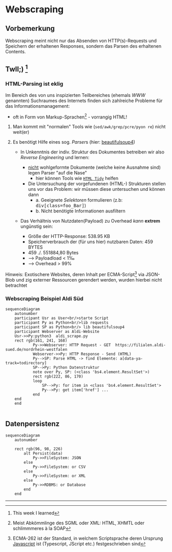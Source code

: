 # Webscraping

## Vorbemerkung 

Webscraping meint nicht nur das Absenden von HTTP(s)-Requests und Speichern der erhaltenen Responses, sondern das Parsen des erhaltenen Contents.

## TwIl;) [^3]
### HTML-Parsing ist eklig

Im Bereich des von uns inspizierten Teilbereiches (ehemals <var> WWW </var> genannten) Suchraumes des Internets finden sich zahlreiche Probleme für das Informationsmanagement:
- oft in Form von Markup-Sprachen[^1] - vorrangig HTML!

1. Man kommt mit "normalen" Tools wie (```sed/awk/grep/pcre/pyon re```) nicht weit(er)

2. Es benötigt Hilfe eines sog. <var>Parser</var>s (hier: [beautifulsoup4](https://pypi.org/project/beautifulsoup4/))
    -  In Unkenntnis der indiv. Struktur des Dokumentes betreiben wir also <var>Reverse Engineering</var> und lernen:
        - <u>nicht</u> wohlgeformte Dokumente (welche keine Ausnahme sind) legen Parser "auf die Nase"
            - hier können Tools wie [```HTML Tidy```](https://htmltidy.net/) helfen
        - Die Untersuchung der vorgefundenen (HTML-) Strukturen stellen uns vor das Problem: wir müssen diese untersuchen und können dann
            - a. Geeignete <var>Selektoren</var> formulieren (z.b: <kbd>div[class=foo_Bar]</kbd>)
            - b. Nicht benötigte Informationen ausfiltern


    - Das Verhältnis von Nutzdaten(Payload) zu Overhead <i>kann</I> __extrem__ ungünstig sein:
        - Größe der HTTP-Response: 538.95 KB
        - Speicherverbrauch der (für uns hier) nutzbaren Daten:  459 BYTES 
        - 459 ./. 551884,80 Bytes
        - --> Payloadload < 1‰
        - --> Overhead > 99%

Hinweis:  Exotischere Websites, deren Inhalt per ECMA-Script[^2] via JSON-Blob und zig externer Ressourcen gerendert werden, wurden hierbei nicht betrachtet


### Webscraping Beispiel Aldi Süd




```mermaid
sequenceDiagram
    autonumber
    participant Usr as User<br/>starte Script
    participant Py as Python<br/>lib requests
    participant SP as Python<br/> lib beautifulsoup4 
    participant Webserver as Aldi-Website
    Usr->>Py:python3  aldi_scrape.py  
    rect rgb(161, 241, 168)
            Py->>Webserver: HTTP Request - GET  https://filialen.aldi-sued.de/nordrhein-westfalen
            Webserver->>Py: HTTP Response - Send (HTML)
            Py-->SP: Parse HTML -> find Elemente: a[data-ya-track=todirectory]
            SP-->Py: Python Datenstruktur 
            note over Py, SP: (<class 'bs4.element.ResultSet'>)
            rect rgb(222, 86, 170)
            loop 
                SP-->Py: for item in <class 'bs4.element.ResultSet'>
                Py-->Py: get item['href'] ...
            end
    end
    end
    

```

## Datenpersistenz
```mermaid 
sequenceDiagram
    autonumber

    rect rgb(96, 98, 226)
        alt Persist(data)
            Py->>FileSystem: JSON 
        else 
            Py->>FileSystem: or CSV 
        else 
            Py->>FileSystem: or XML 
        else 
            Py->>RDBMS: or Database 
        end
    end    
```




--- 

[^1]: Meist Abkömmlinge des SGML oder XML: HTML, XHMTL oder schlimmmeres à la SOAP[^4]

[^2]: ECMA-262 ist der Standard, in welchem Scriptsprache deren Ursprung [Javascript](https://en.wikipedia.org/wiki/JavaScript) ist (Typescript, JScript etc.) festgeschrieben sind

[^3]: This week I learned

[^4]: Gott sei bei uns!



